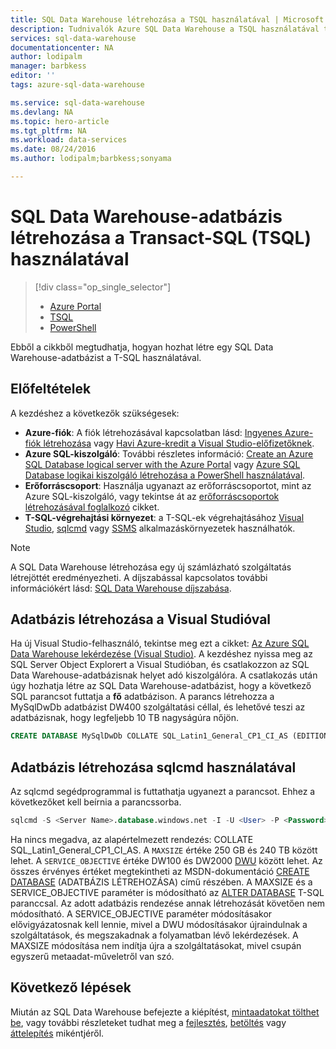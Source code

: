 ```yaml
---
title: SQL Data Warehouse létrehozása a TSQL használatával | Microsoft Docs
description: Tudnivalók Azure SQL Data Warehouse a TSQL használatával történő létrehozásáról
services: sql-data-warehouse
documentationcenter: NA
author: lodipalm
manager: barbkess
editor: ''
tags: azure-sql-data-warehouse

ms.service: sql-data-warehouse
ms.devlang: NA
ms.topic: hero-article
ms.tgt_pltfrm: NA
ms.workload: data-services
ms.date: 08/24/2016
ms.author: lodipalm;barbkess;sonyama

---
```

# SQL Data Warehouse-adatbázis létrehozása a Transact-SQL (TSQL) használatával
> [!div class="op_single_selector"]
> * [Azure Portal](sql-data-warehouse-get-started-provision.md)
> * [TSQL](sql-data-warehouse-get-started-create-database-tsql.md)
> * [PowerShell](sql-data-warehouse-get-started-provision-powershell.md)
> 
> 

Ebből a cikkből megtudhatja, hogyan hozhat létre egy SQL Data Warehouse-adatbázist a T-SQL használatával.

## Előfeltételek
A kezdéshez a következők szükségesek: 

* **Azure-fiók**: A fiók létrehozásával kapcsolatban lásd: [Ingyenes Azure-fiók létrehozása][Ingyenes Azure-fiók létrehozása] vagy [Havi Azure-kredit a Visual Studio-előfizetőknek][Havi Azure-kredit a Visual Studio-előfizetőknek].
* **Azure SQL-kiszolgáló**: További részletes információ: [Create an Azure SQL Database logical server with the Azure Portal][Create an Azure SQL Database logical server with the Azure Portal] vagy [Azure SQL Database logikai kiszolgáló létrehozása a PowerShell használatával][Azure SQL Database logikai kiszolgáló létrehozása a PowerShell használatával].
* **Erőforráscsoport**: Használja ugyanazt az erőforráscsoportot, mint az Azure SQL-kiszolgáló, vagy tekintse át az [erőforráscsoportok létrehozásával foglalkozó][erőforráscsoportok létrehozásával foglalkozó] cikket.
* **T-SQL-végrehajtási környezet**: a T-SQL-ek végrehajtásához [Visual Studio][Installing Visual Studio and SSDT], [sqlcmd][sqlcmd] vagy [SSMS][SSMS] alkalmazáskörnyezetek használhatók.

> [!NOTE]
> A SQL Data Warehouse létrehozása egy új számlázható szolgáltatás létrejöttét eredményezheti.  A díjszabással kapcsolatos további információkért lásd: [SQL Data Warehouse díjszabása][SQL Data Warehouse díjszabása].
> 
> 

## Adatbázis létrehozása a Visual Studióval
Ha új Visual Studio-felhasználó, tekintse meg ezt a cikket: [Az Azure SQL Data Warehouse lekérdezése (Visual Studio)][Az Azure SQL Data Warehouse lekérdezése (Visual Studio)].  A kezdéshez nyissa meg az SQL Server Object Explorert a Visual Studióban, és csatlakozzon az SQL Data Warehouse-adatbázisnak helyet adó kiszolgálóra.  A csatlakozás után úgy hozhatja létre az SQL Data Warehouse-adatbázist, hogy a következő SQL parancsot futtatja a **fő** adatbázison.  A parancs létrehozza a MySqlDwDb adatbázist DW400 szolgáltatási céllal, és lehetővé teszi az adatbázisnak, hogy legfeljebb 10 TB nagyságúra nőjön.

```sql
CREATE DATABASE MySqlDwDb COLLATE SQL_Latin1_General_CP1_CI_AS (EDITION='datawarehouse', SERVICE_OBJECTIVE = 'DW400', MAXSIZE= 10240 GB);
```

## Adatbázis létrehozása sqlcmd használatával
Az sqlcmd segédprogrammal is futtathatja ugyanezt a parancsot. Ehhez a következőket kell beírnia a parancssorba.

```sql
sqlcmd -S <Server Name>.database.windows.net -I -U <User> -P <Password> -Q "CREATE DATABASE MySqlDwDb COLLATE SQL_Latin1_General_CP1_CI_AS (EDITION='datawarehouse', SERVICE_OBJECTIVE = 'DW400', MAXSIZE= 10240 GB)"
```

Ha nincs megadva, az alapértelmezett rendezés: COLLATE SQL_Latin1_General_CP1_CI_AS.  A `MAXSIZE` értéke 250 GB és 240 TB között lehet.  A `SERVICE_OBJECTIVE` értéke DW100 és DW2000 [DWU][DWU] között lehet.  Az összes érvényes értéket megtekintheti az MSDN-dokumentáció [CREATE DATABASE][CREATE DATABASE] (ADATBÁZIS LÉTREHOZÁSA) című részében.  A MAXSIZE és a SERVICE_OBJECTIVE paraméter is módosítható az [ALTER DATABASE][ALTER DATABASE] T-SQL paranccsal.  Az adott adatbázis rendezése annak létrehozását követően nem módosítható.   A SERVICE_OBJECTIVE paraméter módosításakor elővigyázatosnak kell lennie, mivel a DWU módosításakor újraindulnak a szolgáltatások, és megszakadnak a folyamatban lévő lekérdezések.  A MAXSIZE módosítása nem indítja újra a szolgáltatásokat, mivel csupán egyszerű metaadat-műveletről van szó.

## Következő lépések
Miután az SQL Data Warehouse befejezte a kiépítést, [mintaadatokat tölthet be][mintaadatokat tölthet be], vagy további részleteket tudhat meg a [fejlesztés][fejlesztés], [betöltés][betöltés] vagy [áttelepítés][áttelepítés] mikéntjéről.

<!--Article references-->
[DWU]: ./sql-data-warehouse-overview-what-is.md#data-warehouse-units
[SQL Data Warehouse létrehozása az Azure Portalról]: sql-data-warehouse-get-started-provision.md
[Az Azure SQL Data Warehouse lekérdezése (Visual Studio)]: sql-data-warehouse-query-visual-studio.md
[áttelepítés]: sql-data-warehouse-overview-migrate.md
[fejlesztés]: sql-data-warehouse-overview-develop.md
[betöltés]: sql-data-warehouse-overview-load.md
[mintaadatokat tölthet be]: sql-data-warehouse-load-sample-databases.md
[Create an Azure SQL Database logical server with the Azure Portal]: ../sql-database/sql-database-get-started.md#create-an-azure-sql-database-logical-server
[Azure SQL Database logikai kiszolgáló létrehozása a PowerShell használatával]: ../sql-database/sql-database-get-started-powershell.md#database-setup-create-a-resource-group-server-and-firewall-rule
[erőforráscsoportok létrehozásával foglalkozó]: ../resource-group-template-deploy-portal.md#create-resource-group
[Installing Visual Studio and SSDT]: sql-data-warehouse-install-visual-studio.md
[sqlcmd]: sql-data-warehouse-get-started-connect-sqlcmd.md

<!--MSDN references--> 
[CREATE DATABASE]: https://msdn.microsoft.com/library/mt204021.aspx
[ALTER DATABASE]: https://msdn.microsoft.com/library/mt204042.aspx
[SSMS]: https://msdn.microsoft.com/library/mt238290.aspx

<!--Other Web references-->
[SQL Data Warehouse díjszabása]: https://azure.microsoft.com/pricing/details/sql-data-warehouse/
[Ingyenes Azure-fiók létrehozása]: https://azure.microsoft.com/pricing/free-trial/?WT.mc_id=A261C142F
[Havi Azure-kredit a Visual Studio-előfizetőknek]: https://azure.microsoft.com/pricing/member-offers/msdn-benefits-details/?WT.mc_id=A261C142F



<!--HONumber=Sep16_HO4-->


